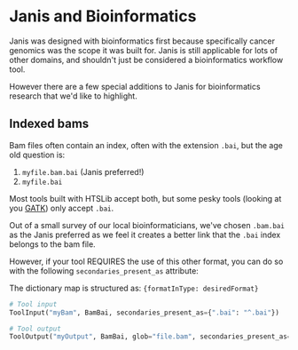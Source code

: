 # Janis and Bioinformatics

Janis was designed with bioinformatics first because specifically cancer genomics was the scope it was built for. Janis is still applicable for lots of other domains, and shouldn't just be considered a bioinformatics workflow tool.

However there are a few special additions to Janis for bioinformatics research that we'd like to highlight.


## Indexed bams

Bam files often contain an index, often with the extension `.bai`, but the age old question is:

1. `myfile.bam.bai` (Janis preferred!)
2. `myfile.bai`

Most tools built with HTSLib accept both, but some pesky tools (looking at you [GATK](https://github.com/broadinstitute/gatk/issues/5299#issuecomment-565899113)) only accept `.bai`. 

Out of a small survey of our local bioinformaticians, we've chosen `.bam.bai` as the Janis preferred as we feel it creates a better link that the `.bai` index belongs to the bam file.

However, if your tool REQUIRES the use of this other format, you can do so with the following `secondaries_present_as` attribute:

The dictionary map is structured as: `{formatInType: desiredFormat}`

```python
# Tool input
ToolInput("myBam", BamBai, secondaries_present_as={".bai": "^.bai"})

# Tool output
ToolOutput("myOutput", BamBai, glob="file.bam", secondaries_present_as={".bai": "^.bai"})
```

